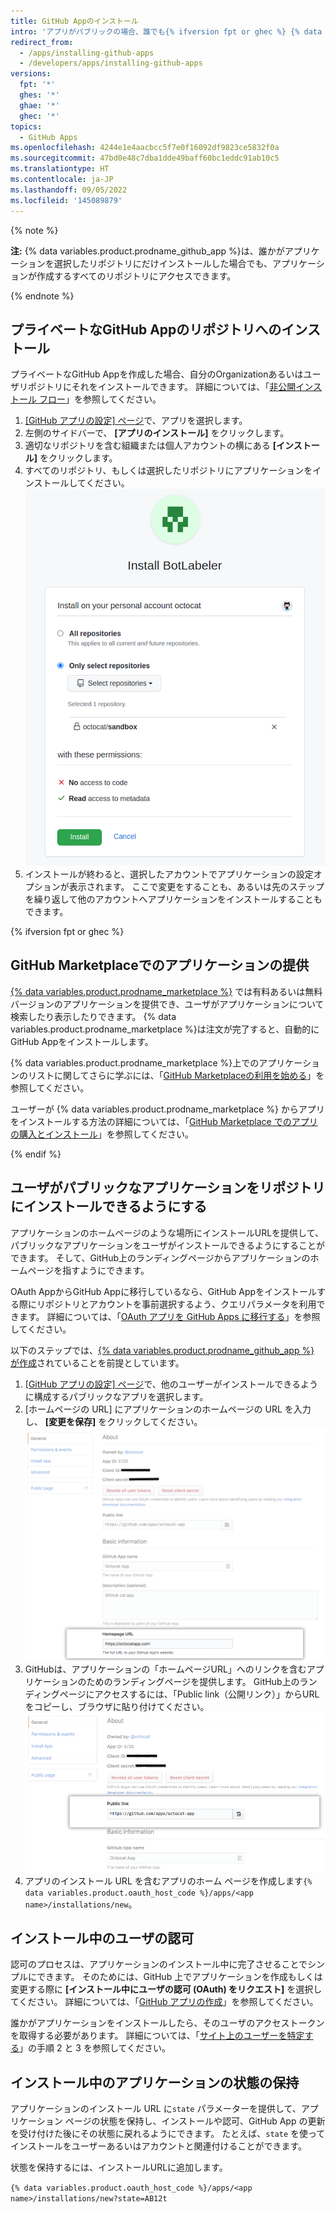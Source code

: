```yaml
---
title: GitHub Appのインストール
intro: 'アプリがパブリックの場合、誰でも{% ifversion fpt or ghec %} {% data variables.product.prodname_marketplace %} または{% endif %}インストール URL を使用して、リポジトリにアプリをインストールできます。 アプリケーションがプライベートの場合は、あなたが所有するリポジトリにそのアプリケーションをインストールできるのはあなただけです。'
redirect_from:
  - /apps/installing-github-apps
  - /developers/apps/installing-github-apps
versions:
  fpt: '*'
  ghes: '*'
  ghae: '*'
  ghec: '*'
topics:
  - GitHub Apps
ms.openlocfilehash: 4244e1e4aacbcc5f7e0f16092df9823ce5832f0a
ms.sourcegitcommit: 47bd0e48c7dba1dde49baff60bc1eddc91ab10c5
ms.translationtype: HT
ms.contentlocale: ja-JP
ms.lasthandoff: 09/05/2022
ms.locfileid: '145089879'
---
```

{% note %}

**注:** {% data variables.product.prodname_github_app %}は、誰かがアプリケーションを選択したリポジトリにだけインストールした場合でも、アプリケーションが作成するすべてのリポジトリにアクセスできます。

{% endnote %}

## プライベートなGitHub Appのリポジトリへのインストール

プライベートなGitHub Appを作成した場合、自分のOrganizationあるいはユーザリポジトリにそれをインストールできます。 詳細については、「[非公開インストール フロー](/apps/managing-github-apps/making-a-github-app-public-or-private/#private-installation-flow)」を参照してください。

1. [[GitHub アプリの設定] ページ](https://github.com/settings/apps)で、アプリを選択します。
2. 左側のサイドバーで、 **[アプリのインストール]** をクリックします。
3. 適切なリポジトリを含む組織または個人アカウントの横にある **[インストール]** をクリックします。
4. すべてのリポジトリ、もしくは選択したリポジトリにアプリケーションをインストールしてください。
![アプリケーションのインストール権限](/assets/images/install_permissions.png)
5. インストールが終わると、選択したアカウントでアプリケーションの設定オプションが表示されます。 ここで変更をすることも、あるいは先のステップを繰り返して他のアカウントへアプリケーションをインストールすることもできます。

{% ifversion fpt or ghec %}
## GitHub Marketplaceでのアプリケーションの提供

[{% data variables.product.prodname_marketplace %}](https://github.com/marketplace) では有料あるいは無料バージョンのアプリケーションを提供でき、ユーザがアプリケーションについて検索したり表示したりできます。 {% data variables.product.prodname_marketplace %}は注文が完了すると、自動的にGitHub Appをインストールします。

{% data variables.product.prodname_marketplace %}上でのアプリケーションのリストに関してさらに学ぶには、「[GitHub Marketplaceの利用を始める](/marketplace/getting-started/)」を参照してください。

ユーザーが {% data variables.product.prodname_marketplace %} からアプリをインストールする方法の詳細については、「[GitHub Marketplace でのアプリの購入とインストール](/articles/purchasing-and-installing-apps-in-github-marketplace)」を参照してください。

{% endif %}

## ユーザがパブリックなアプリケーションをリポジトリにインストールできるようにする

アプリケーションのホームページのような場所にインストールURLを提供して、パブリックなアプリケーションをユーザがインストールできるようにすることができます。 そして、GitHub上のランディングページからアプリケーションのホームページを指すようにできます。

 OAuth AppからGitHub Appに移行しているなら、GitHub Appをインストールする際にリポジトリとアカウントを事前選択するよう、クエリパラメータを利用できます。 詳細については、「[OAuth アプリを GitHub Apps に移行する](/apps/migrating-oauth-apps-to-github-apps/)」を参照してください。

以下のステップでは、[{% data variables.product.prodname_github_app %} が作成](/apps/building-github-apps/)されていることを前提としています。

1. [[GitHub アプリの設定] ページ](https://github.com/settings/apps)で、他のユーザーがインストールできるように構成するパブリックなアプリを選択します。
2. [ホームページの URL] にアプリケーションのホームページの URL を入力し、 **[変更を保存]** をクリックしてください。
![ホームページ URL](/assets/images/github-apps/github_apps_homepageURL.png)
3. GitHubは、アプリケーションの「ホームページURL」へのリンクを含むアプリケーションのためのランディングページを提供します。 GitHub上のランディングページにアクセスするには、「Public link（公開リンク）」からURLをコピーし、ブラウザに貼り付けてください。
![パブリック リンク](/assets/images/github-apps/github_apps_public_link.png)
4. アプリのインストール URL を含むアプリのホーム ページを作成します`{% data variables.product.oauth_host_code %}/apps/<app name>/installations/new`。

## インストール中のユーザの認可

認可のプロセスは、アプリケーションのインストール中に完了させることでシンプルにできます。 そのためには、GitHub 上でアプリケーションを作成もしくは変更する際に **[インストール中にユーザの認可 (OAuth) をリクエスト]** を選択してください。 詳細については、「[GitHub アプリの作成](/apps/building-github-apps/creating-a-github-app/)」を参照してください。

誰かがアプリケーションをインストールしたら、そのユーザのアクセストークンを取得する必要があります。 詳細については、「[サイト上のユーザーを特定する](/apps/building-github-apps/identifying-and-authorizing-users-for-github-apps/#identifying-users-on-your-site)」の手順 2 と 3 を参照してください。
## インストール中のアプリケーションの状態の保持

アプリケーションのインストール URL に`state` パラメーターを提供して、アプリケーション ページの状態を保持し、インストールや認可、GitHub App の更新を受け付けた後にその状態に戻れるようにできます。 たとえば、`state` を使ってインストールをユーザーあるいはアカウントと関連付けることができます。

状態を保持するには、インストールURLに追加します。

`{% data variables.product.oauth_host_code %}/apps/<app name>/installations/new?state=AB12t`
